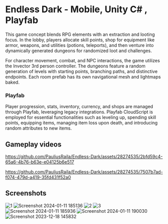 # Endless Dark - Mobile, Unity C# , Playfab
This game concept blends RPG elements with an extraction and looting focus. In the lobby, players allocate skill points, shop for equipment like armor, weapons, and utilities (potions, teleports), and then venture into dynamically generated dungeons for randomized loot and challenges.

For character movement, combat, and NPC interactions, the game utilizes the Invector 3rd person controller. The dungeons feature a random generation of levels with starting points, branching paths, and distinctive endpoints. 
Each room prefab has its own navigational mesh and lightmaps baked.

### Playfab
Player progression, stats, inventory, currency, and shops are managed through Playfab, leveraging legacy integrations. Playfab CloudScript is employed for essential functionalities such as leveling up, spending skill points, equipping items, managing item loss upon death, and introducing random attributes to new items.



## Gameplay videos
https://github.com/PauliusRaila/Endless-Dark/assets/28274535/2bfd59c4-65a6-4b76-b63e-e04125b6e517

https://github.com/PauliusRaila/Endless-Dark/assets/28274535/7507b7ad-f074-479d-a419-35fd431f52a0

## Screenshots
![1](https://github.com/PauliusRaila/Endless-Dark/assets/28274535/bb79c4fe-61bb-4df9-a116-baf389404522)
![Screenshot 2024-01-11 185136](https://github.com/PauliusRaila/Endless-Dark/assets/28274535/1496912c-0051-4371-9790-d5f4b61d522b)
![2](https://github.com/PauliusRaila/Endless-Dark/assets/28274535/37b9afe6-336c-4043-8df0-bdb8cf88ae11)
![3](https://github.com/PauliusRaila/Endless-Dark/assets/28274535/8adb758b-7edd-4665-95b5-a16464b099f6)
![Screenshot 2024-01-11 185936](https://github.com/PauliusRaila/Endless-Dark/assets/28274535/27830b67-60f8-45e4-b34c-3c3819f83e0a)
![Screenshot 2024-01-11 190030](https://github.com/PauliusRaila/Endless-Dark/assets/28274535/ac6555c8-5f26-455b-b6ba-1591883ce075)
![Screenshot 2023-12-18 145832](https://github.com/PauliusRaila/Endless-Dark/assets/28274535/6408c906-6391-4eb4-b761-25f7525cc711)


